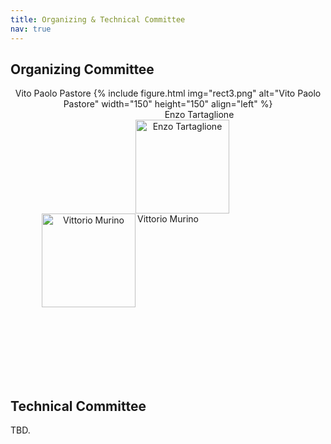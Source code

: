 ```yaml
---
title: Organizing & Technical Committee
nav: true
---
```


## Organizing Committee

<p align="middle"> 
    <div style="display: inline-block; text-align: center;">
        <a href="https://scholar.google.com/citations?user=-boYCXcAAAAJ&hl=it" style="text-decoration:none;">Vito Paolo Pastore</a>
        {% include figure.html img="rect3.png" alt="Vito Paolo Pastore" width="150" height="150" align="left" %}
    </div>
    <div style="display: inline-block; text-align: center; padding-left:100px;">
        <a href="https://enzotarta.github.io/" style="text-decoration:none;">Enzo Tartaglione</a>
        <img src="https://enzotarta.github.io/assets/img/foto_recentequadrata.png" alt="Enzo Tartaglione" width="150" height="150" align="left" hspace="100"/>
    </div>
    <div style="display: inline-block; text-align: center; padding-left: 50px;">
        <a href="https://www.vittoriomurino.com/" style="text-decoration:none;">Vittorio Murino</a>
        <img src="https://www.vittoriomurino.com/wp-content/uploads/2023/07/cropped-Vitto2b-300dpi_edited.webp" alt="Vittorio Murino" width="150" height="150" align="left">
    </div>
</p>
<br>
<br>
<br>
<br>
<br>
<br>

## Technical Committee

TBD.
